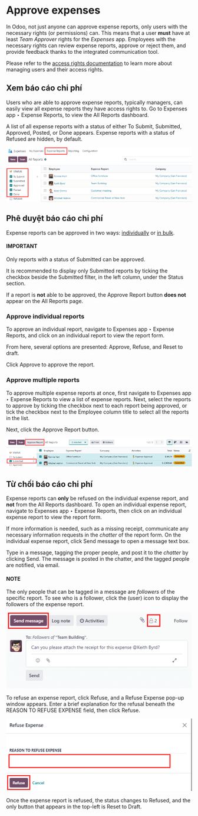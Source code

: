 # Approve expenses

In Odoo, not just anyone can approve expense reports, only users with the necessary rights (or
permissions) can. This means that a user **must** have at least *Team Approver* rights for the
*Expenses* app. Employees with the necessary rights can review expense reports, approve or reject
them, and provide feedback thanks to the integrated communication tool.

Please refer to the [access rights documentation](../../general/users/) to learn more
about managing users and their access rights.

## Xem báo cáo chi phí

Users who are able to approve expense reports, typically managers, can easily view all expense
reports they have access rights to. Go to Expenses app ‣ Expense Reports, to view
the All Reports dashboard.

A list of all expense reports with a status of either To Submit, Submitted,
Approved, Posted, or Done appears. Expense reports with a status
of Refused are hidden, by default.

![Reports to validate are found on the Reports to Approve page.](../../../.gitbook/assets/expense-reports-list.png)

## Phê duyệt báo cáo chi phí

Expense reports can be approved in two ways: [individually](#expenses-individual) or [in
bulk](#expenses-multiple).

#### IMPORTANT
Only reports with a status of Submitted can be approved.

It is recommended to display only Submitted reports by ticking the checkbox beside
the Submitted filter, in the left column, under the Status section.

If a report is **not** able to be approved, the Approve Report button **does not**
appear on the All Reports page.

<a id="expenses-individual"></a>

### Approve individual reports

To approve an individual report, navigate to Expenses app ‣ Expense Reports, and
click on an individual report to view the report form.

From here, several options are presented: Approve,  Refuse, and
Reset to draft.

Click Approve to approve the report.

<a id="expenses-multiple"></a>

### Approve multiple reports

To approve multiple expense reports at once, first navigate to Expenses app ‣
Expense Reports to view a list of expense reports. Next, select the reports to approve by ticking
the checkbox next to each report being approved, or tick the checkbox next to the
Employee column title to select all the reports in the list.

Next, click the Approve Report button.

![Approve multiple reports by clicking the checkboxes next to each report.](../../../.gitbook/assets/approve-report.png)

## Từ chối báo cáo chi phí

Expense reports can **only** be refused on the individual expense report, and **not** from the
All Reports dashboard. To open an individual expense report, navigate to
Expenses app ‣ Expense Reports, then click on an individual expense report to
view the report form.

If more information is needed, such as a missing receipt, communicate any necessary information
requests in the *chatter* of the report form. On the individual expense report, click
Send message to open a message text box.

Type in a message, tagging the proper people, and post it to the *chatter* by clicking
Send. The message is posted in the chatter, and the tagged people are notified, via
email.

#### NOTE
The only people that can be tagged in a message are *followers* of the specific report. To see
who is a follower, click the <i class="fa fa-user-o"></i> (user) icon to display the followers
of the expense report.

![Send messages in the chatter.](../../../.gitbook/assets/chatter1.png)

To refuse an expense report, click Refuse, and a Refuse Expense pop-up
window appears. Enter a brief explanation for the refusal beneath the REASON TO REFUSE
EXPENSE field, then click Refuse.

![Send messages in the chatter.](../../../.gitbook/assets/refuse-expense.png)

Once the expense report is refused, the status changes to Refused, and the only button
that appears in the top-left is Reset to Draft.
